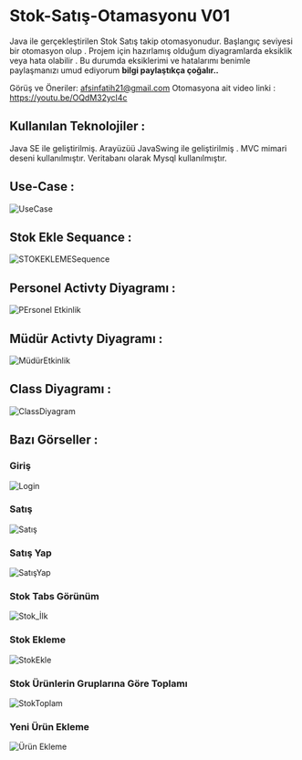 # Stok-Satış-Otamasyonu V01
Java ile gerçekleştirilen Stok Satış takip otomasyonudur. Başlangıç seviyesi bir otomasyon olup . Projem için hazırlamış olduğum diyagramlarda eksiklik veya hata olabilir . Bu durumda eksiklerimi ve hatalarımı benimle paylaşmanızı umud ediyorum  **bilgi paylaştıkça çoğalır..**

Görüş ve Öneriler: afsinfatih21@gmail.com
Otomasyona ait video linki : https://youtu.be/OQdM32ycl4c

## Kullanılan Teknolojiler :
Java SE ile geliştirilmiş. Arayüzüü JavaSwing ile geliştirilmiş . MVC mimari deseni kullanılmıştır. Veritabanı olarak Mysql kullanılmıştır. 

## Use-Case :
![UseCase](https://user-images.githubusercontent.com/50847253/83983491-9701e280-a937-11ea-9f6b-2e65f523f491.png)

## Stok Ekle Sequance :
![STOKEKLEMESequence](https://user-images.githubusercontent.com/50847253/83983504-c3b5fa00-a937-11ea-9aaa-fee125d1b08a.png)
## Personel Activty Diyagramı : 
![PErsonel Etkinlik](https://user-images.githubusercontent.com/50847253/83983533-f4962f00-a937-11ea-8b23-7a48e24af26e.png)
## Müdür Activty Diyagramı : 
![MüdürEtkinlik](https://user-images.githubusercontent.com/50847253/83983536-f65ff280-a937-11ea-924c-aacab874de26.png)
## Class Diyagramı :
![ClassDiyagram](https://user-images.githubusercontent.com/50847253/83983553-168fb180-a938-11ea-9cd3-46552b8f43c0.png)

## Bazı Görseller :
### Giriş 
![Login](https://user-images.githubusercontent.com/50847253/83983555-1a233880-a938-11ea-96b8-f84b08c13797.png)
### Satış
![Satış](https://user-images.githubusercontent.com/50847253/83983558-1e4f5600-a938-11ea-8efe-7a5112cc0b8c.png)
### Satış Yap
![SatışYap](https://user-images.githubusercontent.com/50847253/83983561-21e2dd00-a938-11ea-8095-975997c29523.png)
### Stok Tabs Görünüm

![Stok_İlk](https://user-images.githubusercontent.com/50847253/83983562-24453700-a938-11ea-918a-1deef5be06a1.png)

### Stok Ekleme
![StokEkle](https://user-images.githubusercontent.com/50847253/83983563-260efa80-a938-11ea-82cc-aa6eaea29f98.png)
### Stok Ürünlerin Gruplarına Göre Toplamı
![StokToplam](https://user-images.githubusercontent.com/50847253/83983566-2a3b1800-a938-11ea-8adc-23b33289ef73.png)
### Yeni Ürün Ekleme
![Ürün Ekleme](https://user-images.githubusercontent.com/50847253/83983569-2effcc00-a938-11ea-8233-131d0e9e8363.png)







